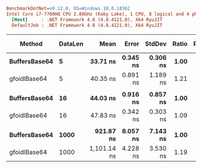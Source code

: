 ``` ini

BenchmarkDotNet=v0.12.0, OS=Windows 10.0.18362
Intel Core i7-7700HQ CPU 2.80GHz (Kaby Lake), 1 CPU, 8 logical and 4 physical cores
  [Host]     : .NET Framework 4.8 (4.8.4121.0), X64 RyuJIT
  DefaultJob : .NET Framework 4.8 (4.8.4121.0), X64 RyuJIT


```
|        Method | DataLen |        Mean |    Error |   StdDev | Ratio | RatioSD | Gen 0 | Gen 1 | Gen 2 | Allocated |
|-------------- |-------- |------------:|---------:|---------:|------:|--------:|------:|------:|------:|----------:|
| **BuffersBase64** |       **5** |    **33.71 ns** | **0.345 ns** | **0.306 ns** |  **1.00** |    **0.00** |     **-** |     **-** |     **-** |         **-** |
|  gfoidlBase64 |       5 |    40.35 ns | 0.891 ns | 1.189 ns |  1.21 |    0.04 |     - |     - |     - |         - |
|               |         |             |          |          |       |         |       |       |       |           |
| **BuffersBase64** |      **16** |    **44.03 ns** | **0.916 ns** | **0.857 ns** |  **1.00** |    **0.00** |     **-** |     **-** |     **-** |         **-** |
|  gfoidlBase64 |      16 |    47.83 ns | 0.342 ns | 0.303 ns |  1.09 |    0.02 |     - |     - |     - |         - |
|               |         |             |          |          |       |         |       |       |       |           |
| **BuffersBase64** |    **1000** |   **921.87 ns** | **8.057 ns** | **7.143 ns** |  **1.00** |    **0.00** |     **-** |     **-** |     **-** |         **-** |
|  gfoidlBase64 |    1000 | 1,101.14 ns | 4.228 ns | 3.530 ns |  1.19 |    0.01 |     - |     - |     - |         - |
